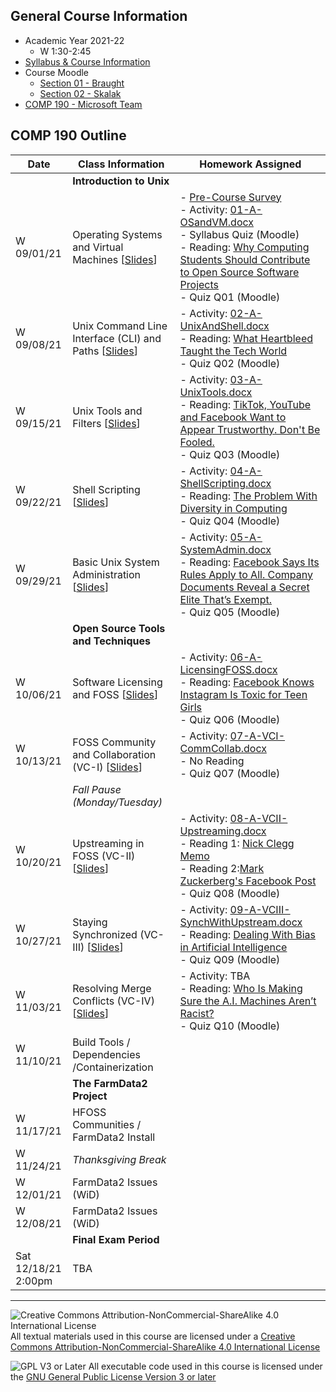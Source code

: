 ## General Course Information
- Academic Year 2021-22
  - W 1:30-2:45
- [Syllabus & Course Information](syllabus.md)
- Course Moodle
  - [Section 01 - Braught](https://lms.dickinson.edu/course/view.php?id=45779)
  - [Section 02 - Skalak](https://lms.dickinson.edu/course/view.php?id=46448)
- [COMP 190 - Microsoft Team](https://teams.microsoft.com/l/team/19%3apPXT9h7SbHOvJTIOESAfaxlNd71GaEYSy9v8e9AmhDM1%40thread.tacv2/conversations?groupId=fd8d9b73-3fc3-4a63-b4f7-2a0f89e85458&tenantId=6232b055-76b9-4c13-9b88-b562ae7db6fb)

## COMP 190 Outline

Date            | Class Information                                 | Homework Assigned
----------------|---------------------------------------------------|-------------
                | **Introduction to Unix**                          |
W 09/01/21      | Operating Systems and Virtual Machines [<a href="materials/01-S-OSandVM.pptx" download>Slides</a>] | - [Pre-Course Survey](https://forms.office.com/Pages/ResponsePage.aspx?id=VbAyYrl2E0ybiLVirn22-4EhCBPV-RFAiZ4q_nXNk8JUQzI0VDE0SDRBNURDTk9CWjBDSTIyQ0JHNS4u)<br>- Activity: <a href="materials/01-A-OSandVM.docx" download>01-A-OSandVM.docx</a><br>- Syllabus Quiz (Moodle)<br>- Reading: [Why Computing Students Should Contribute to Open Source Software Projects](https://cacm.acm.org/magazines/2021/7/253459-why-computing-students-should-contribute-to-open-source-software-projects/fulltext)<br>- Quiz Q01 (Moodle)
W 09/08/21      | Unix Command Line Interface (CLI) and Paths [<a href="materials/02-S-UnixAndShell.pptx" download>Slides</a>] | - Activity: <a href="materials/02-A-UnixAndShell.docx" download>02-A-UnixAndShell.docx</a><br>- Reading: [What Heartbleed Taught the Tech World](https://slate.com/technology/2019/10/heartbleed-lessons-open-source-code.html)<br>- Quiz Q02 (Moodle)
W 09/15/21      | Unix Tools and Filters [<a href="materials/03-S-UnixTools.pptx" download>Slides</a>] | - Activity: <a href="materials/03-A-UnixTools.docx" download>03-A-UnixTools.docx</a><br>- Reading: [TikTok, YouTube and Facebook Want to Appear Trustworthy. Don't Be Fooled.](https://www.nytimes.com/2021/08/08/opinion/tiktok-facebook-youtube-transparency.html)<br>- Quiz Q03 (Moodle)
W 09/22/21      | Shell Scripting [<a href="materials/04-S-ShellScripting.pptx" download>Slides</a>] | - Activity: <a href="materials/04-A-ShellScripting.docx" download>04-A-ShellScripting.docx</a><br>- Reading: [The Problem With Diversity in Computing](https://www.theatlantic.com/technology/archive/2019/06/tech-computers-are-bigger-problem-diversity/592456/)<br>- Quiz Q04 (Moodle)
W 09/29/21      | Basic Unix System Administration [<a href="materials/05-S-SystemAdmin.pptx" download>Slides</a>] | - Activity: <a href="materials/05-A-SystemAdmin.docx" download>05-A-SystemAdmin.docx</a><br>- Reading: [Facebook Says Its Rules Apply to All. Company Documents Reveal a Secret Elite That’s Exempt.](https://www.wsj.com/articles/facebook-files-xcheck-zuckerberg-elite-rules-11631541353)<br>- Quiz Q05 (Moodle)
                | **Open Source Tools and Techniques**              |
W 10/06/21      | Software Licensing and FOSS [<a href="materials/06-S-LicensingFOSS.pptx" download>Slides</a>] | - Activity: <a href="materials/06-A-LicensingFOSS.docx" download>06-A-LicensingFOSS.docx</a><br>- Reading: [Facebook Knows Instagram Is Toxic for Teen Girls](https://www.wsj.com/articles/facebook-knows-instagram-is-toxic-for-teen-girls-company-documents-show-11631620739)<br>- Quiz Q06 (Moodle)
W 10/13/21      | FOSS Community and Collaboration (VC-I) [<a href="materials/07-S-VCI-CommCollab.pptx" download>Slides</a>] | - Activity: <a href="materials/07-A-VCI-CommCollab.docx" download>07-A-VCI-CommCollab.docx</a><br>- No Reading<br>- Quiz Q07 (Moodle)
                | _Fall Pause (Monday/Tuesday)_                     |
W 10/20/21      | Upstreaming in FOSS (VC-II) [<a href="materials/08-S-VCII-Upstreaming.pptx" download>Slides</a>] | - Activity: <a href="materials/08-A-VCII-Upstreaming.docx" download>08-A-VCII-Upstreaming.docx</a><br>- Reading 1: [Nick Clegg Memo](https://www.documentcloud.org/documents/21075249-facebook-memo)<br>- Reading 2:[Mark Zuckerberg's Facebook Post](https://teams.microsoft.com/l/file/798A32E3-1BC8-4BEF-9A23-BAB356046EF3?tenantId=6232b055-76b9-4c13-9b88-b562ae7db6fb&fileType=pdf&objectUrl=https%3A%2F%2Fdickinson0.sharepoint.com%2Fsites%2FCOMP190-F21%2FShared%20Documents%2FGeneral%2Fmz-post.pdf&baseUrl=https%3A%2F%2Fdickinson0.sharepoint.com%2Fsites%2FCOMP190-F21&serviceName=teams&threadId=19:pPXT9h7SbHOvJTIOESAfaxlNd71GaEYSy9v8e9AmhDM1@thread.tacv2&groupId=fd8d9b73-3fc3-4a63-b4f7-2a0f89e85458)<br>- Quiz Q08 (Moodle)
W 10/27/21      | Staying Synchronized (VC-III) [<a href="materials/09-S-VCIII-SynchWithUpstream.pptx" download>Slides</a>] | - Activity: <a href="materials/09-A-VCIII-SynchWithUpstream.docx" download>09-A-VCIII-SynchWithUpstream.docx</a><br>- Reading: [Dealing With Bias in Artificial Intelligence](https://www.nytimes.com/2019/11/19/technology/artificial-intelligence-bias.html)<br>- Quiz Q09 (Moodle)
W 11/03/21      | Resolving Merge Conflicts (VC-IV) [<a href="materials/10-S-VCIV-MergeConflicts.pptx" download>Slides</a>] | - Activity: TBA<br>- Reading: [Who Is Making Sure the A.I. Machines Aren’t Racist?](https://www.nytimes.com/2021/03/15/technology/artificial-intelligence-google-bias.html)<br>- Quiz Q10 (Moodle)
W 11/10/21      | Build Tools / Dependencies /Containerization      |
                | **The FarmData2 Project**                         |
W 11/17/21      | HFOSS Communities / FarmData2 Install             |
W 11/24/21      | _Thanksgiving Break_                              |
W 12/01/21      | FarmData2 Issues (WiD)                            |
W 12/08/21      | FarmData2 Issues (WiD)                            |
                | **Final Exam Period**                             |
Sat 12/18/21<br>2:00pm | TBA                                        |

---

![Creative Commons Attribution-NonCommercial-ShareAlike 4.0 International License](https://i.creativecommons.org/l/by-nc-sa/4.0/88x31.png "Creative Commons Attribution-NonCommercial-ShareAlike 4.0 International License") All textual materials used in this course are licensed under a [Creative Commons Attribution-NonCommercial-ShareAlike 4.0 International License](http://creativecommons.org/licenses/by-nc-sa/4.0/)

![GPL V3 or Later](https://www.gnu.org/graphics/gplv3-or-later-sm.png "GPL V3 or later") All executable code used in this course is licensed under the [GNU General Public License Version 3 or later](https://www.gnu.org/licenses/gpl.txt)
